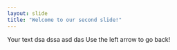 ```yaml
---
layout: slide
title: "Welcome to our second slide!"
---
```

Your text dsa dssa asd das
Use the left arrow to go back!
